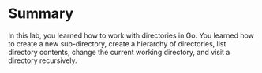 # Summary

In this lab, you learned how to work with directories in Go. You learned how to create a new sub-directory, create a hierarchy of directories, list directory contents, change the current working directory, and visit a directory recursively.

